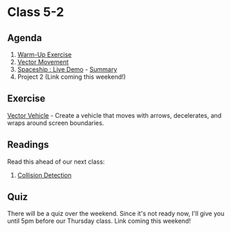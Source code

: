 # Class 5-2

## Agenda

1. [Warm-Up Exercise](https://docs.google.com/document/d/1B7Q1wTdwI6NlLHYyN5Qpqg8DT6xfXmxPFVL0Nf7kK80)
1. [Vector Movement](https://docs.google.com/presentation/d/1B3_OHUhKLk2qu_L01BgpPeCKQCovhqxxvimjl9hIHLI)
1. [Spaceship : Live Demo](https://classroom.github.com/a/o5XT85ov) - [Summary](https://docs.google.com/presentation/d/1qGYv86MNOKFjpAz3O1g-f9ujHqawX6xgI-esh1fsuNs)
1. Project 2 (Link coming this weekend!)

## Exercise

[Vector Vehicle](https://classroom.github.com/a/o5XT85ov) - Create a vehicle that moves with arrows, decelerates, and wraps around screen boundaries.

## Readings

Read this ahead of our next class:

1. [Collision Detection](./readings/CollisionDetectionReading.pdf)


## Quiz

There will be a quiz over the weekend. Since it's not ready now, I'll give you until 5pm before our Thursday class. Link coming this weekend!